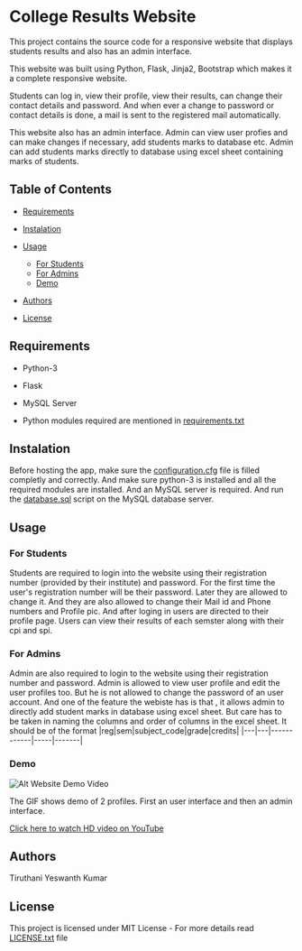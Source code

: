 # College Results Website

This project contains the source code for a responsive website that displays students results and also has an admin interface.

This website was built using Python, Flask, Jinja2, Bootstrap which makes it a complete responsive website.

Students can log in, view their profile, view their results, can change their contact details and password. And when ever a change to password or contact details is done, a mail is sent to the registered mail automatically.

This website also has an admin interface. Admin can view user profies and can make changes if necessary, add students marks to database etc. Admin can add students marks directly to database using excel sheet containing marks of students.

## Table of Contents

* [Requirements](#Requirements)

* [Instalation](#Instalation)

* [Usage](#Usage)
  * [For Students](#For-Students)
  * [For Admins](#For-Admins)
  * [Demo](#Demo)

* [Authors](#Authors)

* [License](#License)

## Requirements

* Python-3

* Flask

* MySQL Server

* Python modules required are mentioned in [requirements.txt](/requirements.txt)

## Instalation

Before hosting the app, make sure the [configuration.cfg](/configuration.cfg) file is filled completly and correctly.
And make sure python-3 is installed and all the required modules are installed. And an MySQL server is required. And run the [database.sql](/database.sql) script on the MySQL database server.

## Usage

### For Students

Students are required to login into the website using their registration number (provided by their institute) and password. For the first time the user's registration number will be their password. Later they are allowed to change it. And they are also allowed to change their Mail id and Phone numbers and Profile pic. And after loging in users are directed to their profile page.
Users can view their results of each semster along with their cpi and spi.

### For Admins

Admin are also required to login to the website using their registration number and password. Admin is allowed to view user profile and edit the user profiles too. But he is not allowed to change the password of an user account. And one of the feature the webiste has is that , it allows admin to directly add student marks in database using excel sheet. But care has to be taken in naming the columns and order of columns in the excel sheet. It should be of the format
|reg|sem|subject_code|grade|credits|
|---|---|------------|-----|-------|

### Demo

![Alt Website Demo Video](/docs/Demo.gif)

The GIF shows demo of 2 profiles. First an user interface and then an admin interface.

[Click here to watch HD video on YouTube](https://youtu.be/zZruCSsxXVk)

## Authors

Tiruthani Yeswanth Kumar

## License

This project is licensed under MIT License - For more details read [LICENSE.txt](/LICENSE.txt) file
